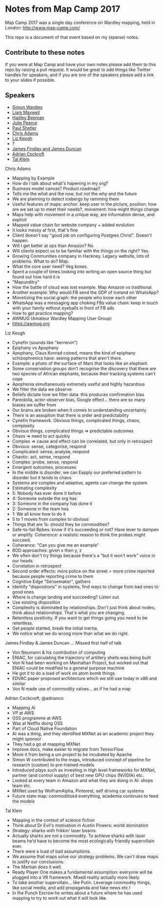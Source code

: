# Notes from Map Camp 2017

Map Camp 2017 was a single day conference on Wardley mapping, held in London: http://www.map-camp.com/

This repo is a document of that event based on my (sparse) notes.

## Contribute to these notes

If you were at Map Camp and have your own notes please add them to this repo by raising a pull request. It would be great to add things like Twitter handles for speakers, and if you are one of the speakers please add a link to your slides if possible.

## Speakers
 - [Simon Wardley](simon_wardley.md)
 - [Liam Maxwell](liam_maxwell.md)
 - [Hadley Beeman](hadley_beeman.md)
 - [Julie Pearce](julie_pearce.md)
 - [Paul Shetler](paul_shetler.md)
 - [Chris Adams](chris_adams.md)
 - [Liz Keogh](liz_keogh.md)
 - ?
 - [James Findlay and James Duncan](findlay_and_duncan.md)
 - [Adrian Cockroft](adrian_cockcroft.md)
 - [Tal Klein](tal_klein.md)

Chris Adams
 - Mapping by Example
 - How do I talk about what's hapening in my org?
 - Business model canvas? Product roadmap?
 - Tells me the what and the now, but not the why and the future
 - We are planning to detect icebergs by ramming them
 - Useful features of maps: anchor: keep user in the picture, position: how are we set up to meet their needs?, movement: how might things change
 - Maps help with movement in a  unique way, are information dense, and explicit
 - Mapped value chain for website company + added evolution
 - It looks messy at first, that's fine
 - Client doesn't say "good job on configuring Postgres Chris!". Doesn't happen.
 - Will I get better at ops than Amazon? No
 - Will clients expect us to be familiar with the things on the right? Yes.
 - Growing Communities company in Hackney. Legacy website, lots of problems. What to do? Map.
 - What the core user need? Veg boxes.
 - Spent a couple of times looking into writing an open source thing but found out how hard it is
 - "Mapunditry"
 - How the battle of cloud was lost example. Map Amazon vs traditional.
 - Another example: Why would FB send the GDP of Iceland on WhatsApp?
 - Monetizing the social graph: the people who know each other
 - WhatsApp was a messaging app choking FBs value chain: keep in touch with your family without eyeballs in front of FB ads
 - How to get practice mapping? 
 - AWMUG (Amateur Wardley Mapping User Group)
 - https://awmug.org

Liz Keogh
 - Cynefin (sounds like "kernevin")
 - Epiphany vs Apophany
 - Apophany, Claus Konrad coined, means the kind of epiphany schizophrenics have: seeing patterns that aren't there.
 - Example: a photo of the surface of Mars that looks like an elephant.
 - Some conservation groups don't recognise the discovery that there are two species of African elephants, because their tracking systems can't cope
 - Apophenia simultaneously extremely useful and highly hazardous
 - We filter the data we observe
 - Beliefs dictate how we filter data: this produces confirmation bias
 - Pareidolia, actor-observer bias, Google effect... there are so many biases we suffer from
 - Our brains are broken when it comes to understanding uncertainty
 - There is an assuption that there is order and predictability
 - Cynefin framework. Obvious things, complicated things, chaos, complexity
 - Obvious things, complicated things => predictable outcomes
 - Chaos => need to act quickly
 - Complex => cause and effect can be correlated, but only in retrospect
 - Obvious: sense, categorise, respond
 - Complicated: sense, analyse, respond
 - Chaotic: act, sense, respond
 - Complex: probe, sense, respond
 - Emergent outcomes, processes
 - In the middle is disorder, we can Eapply our preferred pattern to disorder but it tends to chaos
 - Systems are complex and adaptive, agents can change the system
 - Estimating complexity
 - 5: Nobody has ever done it before
 - 4: Someone outside the org has
 - 3: Someone in the company has done it
 - 2: Someone in the team has
 - 1: We all know how to do it
 - 5 to 1 moves from complex to obvious
 - Things that are 1s: should they be commodities?
 - Safe-to-fail Rpbes: know if it's succeeding or not? Have lever to dampen or amplify. Coherence: a realistic reason to think the probes might succeed.
 - Coherence: "Can you give me an example"
 - BDD approaches: given x then y, z
 - We often don't try things because there's a "but it won't work" voice in our heads
 - Correlation in retrospect
 - Second order effects: more police on the street = more crime reported because people reporting crime to them
 - Cognitive Edge "Sensemaker", gathers
 - Identify "dispositions" in systems, find ways to change from bad ones to good ones
 - Where is change landing and succeeding? Listen out.
 - Use existing disposition
 - Complexity is dominated by relationships. Don't just think about nodes, think about relationships. That's what you are changing.
 - Relentless positivity. If you want to get things going you need to be relentless.
 - Get people started, break the initial inertia.
 - We notice what we do wrong more than what we do right.


James Findlay & James Duncan
 ... Missed first half of talk
 - Von Neumann & his contribution of computing
 - ENIAC, for calculating the trajectory of artillery shells was being built
 - Von N had been working on Manhattan Project, but worked out that ENIAC could be modified to a general purpose machine
 - He got it to do a load of work on atom bomb things
 - EDVAC paper proposed architecture which we still use today in x86 and similar
 - Von N made use of commodity valves... as if he had a map

Adrian Cockcroft, @adrianco
 - Mapping AI
 - VP at AWS
 - OSS programme at AWS
 - Was at Netflix doing OSS
 - Part of Cloud Native Foundation
 - AI was a thing, and they identified MXNet as an academic project they might sponsor
 - They had a go at mapping MXNet
 - Improve docs, make easier to migrate from TensorFlow
 - Move it from being a uni project to be incubated by Apache
 - Simon W contributed to the maps, introduced concept of pipeline for research (custom) to pre-trained models
 - Introduced plays such as investing in high level frameworks for MXNet, partner (and control supply) of best new GPU chips (NVIDIA) etc.
 - Looked at every team in Amazon and what they are doing in AI: shops team etc.
 - MXNet used by WolframAlpha, Pinterest, self driving car systems
 - Future state map: commoditised everything, academia continues to feed the models

Tal Klein
 - Mapping in the context of science fiction
 - Think about Dr Evil's motivation in Austin Powers: world domination
 - Strategy: sharks with frikkin' laser beams
 - Actually sharks are not a commodity. To achieve sharks with laser beams he'd have to become the most ecologically friendly supervillain ever.
 - There were a load of bad assumptions.
 - We assume that maps solve our strategy problems. We can't draw maps to justify our conclusions.
 - The Martian does it well.
 - Ready Player One makes a fundamental assumption: everyone will be plugged into a VR framework. Mixed reality actually more likely.
 - To take another supervillain... like Putin. Leverage commodity things, like social media, and add propaganda and fake news etc.!
 - In the Punch Escrow he writes about a future where he has used mapping to try to work out what it will look like.
